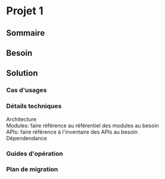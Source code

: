 # Projet 1
## Sommaire
## Besoin
## Solution
### Cas d'usages
### Détails techniques
Architecture  
Modules: faire référence au référentiel des modules au besoin  
APIs: faire référence à l'inventaire des APIs au besoin  
Dépendendance
### Guides d'opération
### Plan de migration
